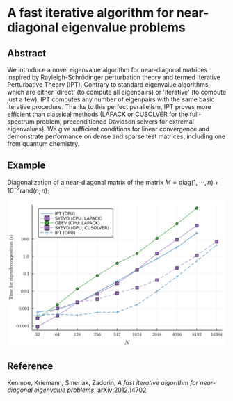 # A fast iterative algorithm for near-diagonal eigenvalue problems

## Abstract

We introduce a novel eigenvalue algorithm for near-diagonal matrices inspired by Rayleigh-Schrödinger perturbation theory and termed Iterative Perturbative Theory (IPT). Contrary to standard eigenvalue algorithms, which are either 'direct' (to compute all eigenpairs) or 'iterative' (to compute just a few), IPT computes any number of eigenpairs with the same basic iterative procedure. Thanks to this perfect parallelism, IPT proves more efficient than classical methods (LAPACK or CUSOLVER for the full-spectrum problem, preconditioned Davidson solvers for extremal eigenvalues). We give sufficient conditions for linear convergence and demonstrate performance on dense and sparse test matrices, including one from quantum chemistry.

## Example

Diagonalization of a near-diagonal matrix of the matrix $M = \textrm{diag}(1,\cdots, n) + 10^{-2} \textrm{rand}(n, n)$:

![](timings.png)


## Reference
Kenmoe, Kriemann, Smerlak, Zadorin, _A fast iterative algorithm for near-diagonal eigenvalue problems_, [arXiv:2012.14702](https://arxiv.org/abs/2012.14702)